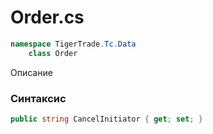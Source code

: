 
# Order.cs
```csharp
namespace TigerTrade.Tc.Data  
    class Order
```

Описание

### Синтаксис
```csharp
public string CancelInitiator { get; set; }
```
